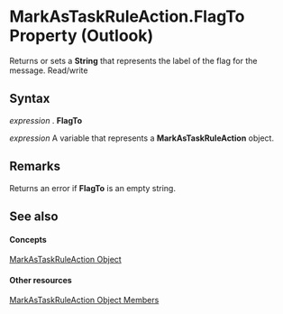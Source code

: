 
# MarkAsTaskRuleAction.FlagTo Property (Outlook)

Returns or sets a  **String** that represents the label of the flag for the message. Read/write


## Syntax

 _expression_ . **FlagTo**

 _expression_ A variable that represents a **MarkAsTaskRuleAction** object.


## Remarks

Returns an error if  **FlagTo** is an empty string.


## See also


#### Concepts


[MarkAsTaskRuleAction Object](639d9242-7387-2b25-9d0f-f7a14cf16790.md)
#### Other resources


[MarkAsTaskRuleAction Object Members](1ec55a3d-5e52-d56a-d5ca-4372d393b9fa.md)
